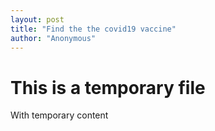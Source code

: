 ```yaml
---
layout: post
title: "Find the the covid19 vaccine"
author: "Anonymous"
---
```


# This is a temporary file

With temporary content
